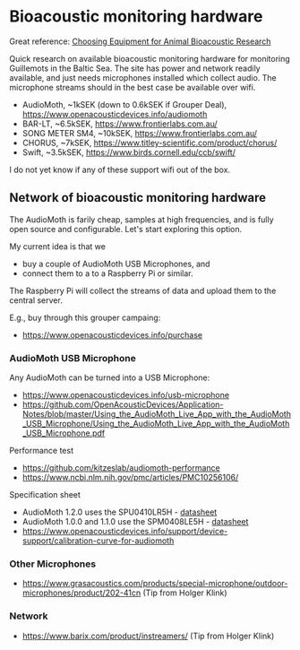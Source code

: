 # Bioacoustic monitoring hardware

Great reference: [Choosing Equipment for Animal Bioacoustic Research](https://link.springer.com/chapter/10.1007/978-3-030-97540-1_2)

Quick research on available bioacoustic monitoring hardware for monitoring Guillemots in the Baltic Sea. The site has power and network readily available, and just needs microphones installed which collect audio. The microphone streams should in the best case be available over wifi.

- AudioMoth, ~1kSEK (down to 0.6kSEK if Grouper Deal), https://www.openacousticdevices.info/audiomoth
- BAR-LT, ~6.5kSEK, https://www.frontierlabs.com.au/
- SONG METER SM4, ~10kSEK, https://www.frontierlabs.com.au/
- CHORUS, ~7kSEK, https://www.titley-scientific.com/product/chorus/
- Swift, ~3.5kSEK, https://www.birds.cornell.edu/ccb/swift/

I do not yet know if any of these support wifi out of the box.


## Network of bioacoustic monitoring hardware

The AudioMoth is farily cheap, samples at high frequencies, and is fully open source and configurable. Let's start exploring this option.

My current idea is that we

- buy a couple of AudioMoth USB Microphones, and
- connect them to a to a Raspberry Pi or similar.

The Raspberry Pi will collect the streams of data and upload them to the central server.

E.g., buy through this grouper campaing:

- https://www.openacousticdevices.info/purchase

### AudioMoth USB Microphone

Any AudioMoth can be turned into a USB Microphone:
- https://www.openacousticdevices.info/usb-microphone
- https://github.com/OpenAcousticDevices/Application-Notes/blob/master/Using_the_AudioMoth_Live_App_with_the_AudioMoth_USB_Microphone/Using_the_AudioMoth_Live_App_with_the_AudioMoth_USB_Microphone.pdf

Performance test
- https://github.com/kitzeslab/audiomoth-performance
- https://www.ncbi.nlm.nih.gov/pmc/articles/PMC10256106/

Specification sheet
- AudioMoth 1.2.0 uses the SPU0410LR5H - [datasheet](https://media.digikey.com/pdf/Data%20Sheets/Knowles%20Acoustics%20PDFs/SPU0410LR5H-QB_RevH_3-27-13.pdf)
- AudioMoth 1.0.0 and 1.1.0 use the SPM0408LE5H - [datasheet](https://media.digikey.com/pdf/Data%20Sheets/Knowles%20Acoustics%20PDFs/SPM0408LE5H-TB.pdf)
- https://www.openacousticdevices.info/support/device-support/calibration-curve-for-audiomoth

### Other Microphones

- https://www.grasacoustics.com/products/special-microphone/outdoor-microphones/product/202-41cn (Tip from Holger Klink)

### Network

- https://www.barix.com/product/instreamers/ (Tip from Holger Klink)

